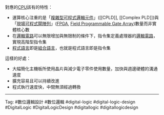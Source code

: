 對應的[CPU](CPU.md)該有的特性：

- 運算核心注重的是「[複雜型可程式邏輯元件](複雜型可程式邏輯元件.md)」([[CPLD]], [[Complex PLD]])與「[現場可程式閘陣列](現場可程式閘陣列.md)」([FPGA](FPGA.md), [Field Programmable Gate Array](Field%20Programmable%20Gate%20Array.md))數量而非實體核心數
- 在[邏輯電路](邏輯電路.md)可以無限增加與無限制的條件下，指令集定義處理器的[邏輯電路](邏輯電路.md)，實現高階型指令集
- [程式語言](程式語言.md)即是[組合語言](組合語言.md)，也就是程式語言即是指令集

這樣的好處：

- 大幅簡化主機板所使用晶片與減少電子零件使用數量，加快與週邊硬體的溝通速度
- 擴充容易且可以持續改進
- 程式執行速度快，中間無須經過轉換

---

Tag: #數位邏輯設計 #數位邏輯 #digital-logic #digital-logic-design #DigitalLogic #DigitalLogicDesign #digitallogic #digitallogicdesign 